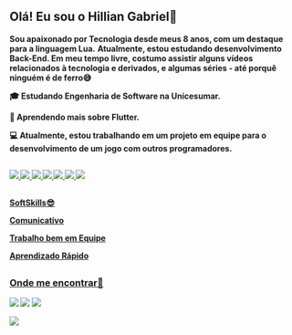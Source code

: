 ## Olá! Eu sou o Hillian Gabriel🤙

<strong>Sou apaixonado por Tecnologia desde meus 8 anos, com um destaque para a linguagem Lua.</strong>
<strong>Atualmente, estou estudando desenvolvimento Back-End. Em meu tempo livre, costumo assistir alguns vídeos relacionados à tecnologia e derivados, e algumas séries - até porquê ninguém é de ferro😅<strong>

🎓 Estudando Engenharia de Software na Unicesumar.

🌱 Aprendendo mais sobre Flutter.

💻 Atualmente, estou trabalhando em um projeto em equipe para o desenvolvimento de um jogo com outros programadores.
##

<a href="https://www.lua.org/portugues.html"><img src="https://img.shields.io/badge/Lua-2C2D72?style=for-the-badge&logo=lua&logoColor=white">
<a href="https://osprogramadores.com/blog/2024/08/24/introducao_a_linguagem_de_programacao_cpp/"><img src="https://img.shields.io/badge/C%2B%2B-00599C?style=for-the-badge&logo=c%2B%2B&logoColor=white">
<a href="https://embarcados.com.br/linguagem-c-guia-completo/"><img src="https://img.shields.io/badge/C-00599C?style=for-the-badge&logo=c&logoColor=white">
<a href="https://www.alura.com.br/artigos/o-que-e-git-github?srsltid=AfmBOorIHvzAVDu-Kg9Pj9LYd33I7ZfjfNwrR2k8z3LTimpqVFs0_nrU"><img src="https://img.shields.io/badge/GIT-E44C30?style=for-the-badge&logo=git&logoColor=white">
<a href="https://www.hostinger.com.br/tutoriais/o-que-e-html-conceitos-basicos"><img src="https://img.shields.io/badge/HTML-239120?style=for-the-badge&logo=html5&logoColor=white">
<a href="https://www.hostinger.com.br/tutoriais/o-que-e-css-guia-basico-de-css"><img src="https://img.shields.io/badge/CSS-239120?&style=for-the-badge&logo=css3&logoColor=white">
<a href="https://aws.amazon.com/pt/what-is/flutter/#:~:text=interface%20do%20usuário.-,Qual%20linguagem%20de%20programação%20o%20Flutter%20usa%3F,dela%20são%20usados%20no%20Flutter."><img src="https://img.shields.io/badge/Flutter-02569B?style=for-the-badge&logo=flutter&logoColor=white">

##
SoftSkills😎

<strong>Comunicativo<strong>

<strong>Trabalho bem em Equipe<strong>

<strong>Aprendizado Rápido<strong>
##


### Onde me encontrar🔻
<a href="https://wa.me/+5544988605608"><img src="https://img.shields.io/badge/WhatsApp-25D366?style=for-the-badge&logo=whatsapp&logoColor=white"></a> <a href="mailto:hillian.gabriel.dev@gmail.com"><img src="https://img.shields.io/badge/Gmail-D14836?style=for-the-badge&logo=gmail&logoColor=white"></a> 
<a href="https://www.linkedin.com/in/hillian-gabriel-022089358/?trk=opento_sprofile_details"><img src="https://img.shields.io/badge/LinkedIn-0077B5?style=for-the-badge&logo=linkedin&logoColor=white">


<img src="https://github-readme-stats.vercel.app/api?username=HillianGabriel&theme=dracula">


